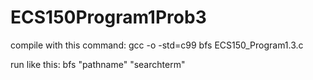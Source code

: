 # ECS150Program1Prob3

compile with this command:
gcc -o -std=c99 bfs ECS150_Program1.3.c

run like this:
bfs "pathname" "searchterm"
